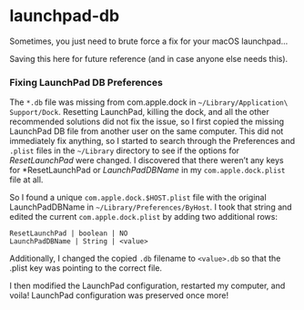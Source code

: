 # launchpad-db
Sometimes, you just need to brute force a fix for your macOS launchpad...

Saving this here for future reference (and in case anyone else needs this).

### Fixing LaunchPad DB Preferences

The `*.db` file was missing from com.apple.dock in `~/Library/Application\ Support/Dock`. Resetting LaunchPad, killing the dock, and all the other recommended solutions did not fix the issue, so I first copied the missing LaunchPad DB file from another user on the same computer. This did not immediately fix anything, so I started to search through the Preferences and `.plist` files in the `~/Library` directory to see if the options for *ResetLaunchPad* were changed. I discovered that there weren’t any keys for *ResetLaunchPad or *LaunchPadDBName* in my `com.apple.dock.plist` file at all.

So I found a unique `com.apple.dock.$HOST.plist` file with the original LaunchPadDBName in `~/Library/Preferences/ByHost`. I took that string and edited the current `com.apple.dock.plist` by adding two additional rows: 
```
ResetLaunchPad | boolean | NO
LaunchPadDBName | String | <value>
```

Additionally, I changed the copied `.db` filename to `<value>.db` so that the .plist key was pointing to the correct file.

I then modified the LaunchPad configuration, restarted my computer, and voila! LaunchPad configuration was preserved once more!

